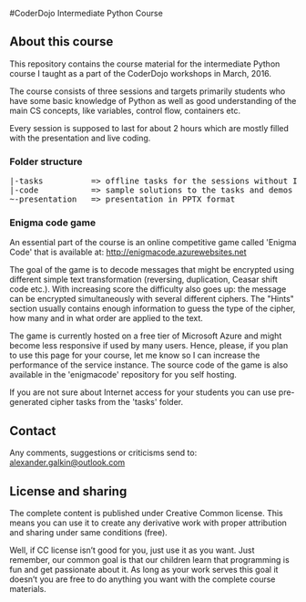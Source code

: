 #CoderDojo Intermediate Python Course

## About this course
This repository contains the course material for the intermediate Python course I taught as a part of the CoderDojo workshops in March, 2016.

The course consists of three sessions and targets primarily students who have some basic knowledge of Python as well as good understanding of the main CS concepts, like variables, control flow, containers etc.

Every session is supposed to last for about 2 hours which are mostly filled with the presentation and live coding.

### Folder structure
<pre>
|-tasks          => offline tasks for the sessions without Internet access
|-code           => sample solutions to the tasks and demos from the presentation
~-presentation   => presentation in PPTX format
</pre>
### Enigma code game
An essential part of the course is an online competitive game called 'Enigma Code' that is available at: http://enigmacode.azurewebsites.net

The goal of the game is to decode messages that might be encrypted using different simple text transformation (reversing, duplication, Ceasar shift code etc.). With increasing score the difficulty also goes up: the message can be encrypted simultaneously with several different ciphers. The "Hints" section usually contains enough information to guess the type of the cipher, how many and in what order are applied to the text.

The game is currently hosted on a free tier of Microsoft Azure and might become less responsive if used by many users. Hence, please, if you plan to use this page for your course, let me know so I can increase the performance of the service instance. The source code of the game is also available in the 'enigmacode' repository for you self hosting.

If you are not sure about Internet access for your students you can use pre-generated cipher tasks from the 'tasks' folder.

## Contact
Any comments, suggestions or criticisms send to: alexander.galkin@outlook.com 

## License and sharing
The complete content is published under Creative Common license. This means you can use it to create any derivative work with proper attribution and sharing under same conditions (free).

Well, if CC license isn’t good for you, just use it as you want. Just remember, our common goal is that our children learn that programming is fun and get passionate about it. As long as your work serves this goal it doesn’t you are free to do anything you want with the complete course materials.
